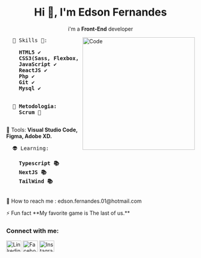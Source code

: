 
<h1 align="center">Hi 👋, I'm Edson Fernandes</h1>
<p align ="center"> i'm a <strong>Front-End</strong> developer</p>

<img src="https://e3z7c6v7.rocketcdn.me/blog/wp-content/uploads/2020/01/original-e8278705fab1f1036f26c2419edf8f0f.jpeg" height="300px" min-width="300px" max-width="300px" align="right" alt="Code">

<pre align="left">
  🦄 Skills 👊: 
  <strong>
    HTML5 ✔️
    CSS3(Sass, Flexbox, Grid Layout, Bootstrap) ✔️
    JavaScript ✔️
    ReactJS ✔️
    Php ✔️
    Git ✔️
    Mysql ✔️
    
    
  🎯 Metodologia:
    Scrum 👊
  </strong>
</pre>

<p align="left">
  💼 Tools: <strong>Visual Studio Code, Figma, Adobe XD.</strong>
</p>

<pre align="left">
  👽 Learning:
    <strong>
    Typescript 📚
    NextJS 📚
    TailWind 📚
    </strong>
</pre>  

<p align="left">
  💌 How to reach me : edson.fernandes.01@hotmail.com
</p>

<p align="left">
  ⚡ Fun fact **My favorite game is The last of us.**
</p>

<h3 align="left">Connect with me:</h3>

<p align="left">

<a href="https://www.linkedin.com/in/edson-fernandes-de-oliveira/" target="_blank"><img align="center" src="https://cdn.jsdelivr.net/npm/simple-icons@3.0.1/icons/linkedin.svg" alt="Linkedin" height="30" width="40" /></a>
<a href="https://www.facebook.com/EdsonFernandes38/" target="_blank"><img align="center" src="https://cdn.jsdelivr.net/npm/simple-icons@3.0.1/icons/facebook.svg" alt="Facebook" height="30" width="40" /></a>
<a href="https://www.instagram.com/edsonfnz/" target="_blank"><img align="center" src="https://cdn.jsdelivr.net/npm/simple-icons@3.0.1/icons/instagram.svg" alt="Instagram" height="30" width="40" /></a>
</p>  
